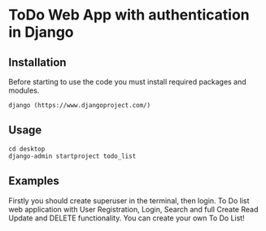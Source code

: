 # ToDo Web App with authentication in Django

## Installation
Before starting to use the code you must install required packages and modules.
```
django (https://www.djangoproject.com/)
```

## Usage
```
cd desktop
django-admin startproject todo_list
```

## Examples
Firstly you should create superuser in the terminal, then login. To Do list web application with User Registration, Login, Search and full Create Read Update and DELETE functionality. You can create your own To Do List!

